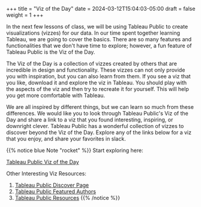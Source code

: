 +++
title = "Viz of the Day"
date = 2024-03-12T15:04:03-05:00
draft = false
weight = 1
+++

In the next few lessons of class, we will be using Tableau Public to create visualizations (vizzes) for our data. In our time spent together learning Tableau, we are going to cover the basics. There are so many features and functionalities that we don't have time to explore; however, a fun feature of Tableau Public is the Viz of the Day.

The Viz of the Day is a collection of vizzes created by others that are incredible in design and functionality. These vizzes can not only provide you with inspiration, but you can also learn from them. If you see a viz that you like, download it and explore the viz in Tableau. You should play with the aspects of the viz and then try to recreate it for yourself. This will help you get more comfortable with Tableau.

We are all inspired by different things, but we can learn so much from these differences. We would like you to look through Tableau Public's Viz of the Day and share a link to a viz that you found interesting, inspiring, or downright clever. Tableau Public has a wonderful collection of vizzes to discover beyond the Viz of the Day. Explore any of the links below for a viz that you enjoy, and share your favorites in slack.

{{% notice blue Note "rocket" %}}
Start exploring here:

[Tableau Public Viz of the Day](https://public.tableau.com/app/discover/viz-of-the-day)

Other Interesting Viz Resources:

1. [Tableau Public Discover Page](https://public.tableau.com/app/discover)
2. [Tableau Public Featured Authors](https://public.tableau.com/app/discover/authors)
3. [Tableau Public Resources](https://public.tableau.com/en-us/s/resources)
{{% /notice %}}